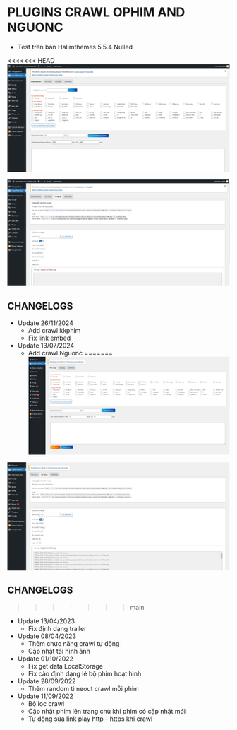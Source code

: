 # PLUGINS CRAWL OPHIM AND NGUONC
  - Test trên bản Halimthemes 5.5.4 Nulled

<<<<<<< HEAD
![Alt text](screenShort1.PNG?raw=true "Image Demo")

![Alt text](screenShort2.PNG?raw=true "Image Demo")

## CHANGELOGS
  - Update 26/11/2024
    + Add crawl kkphim
    + Fix link embed
  - Update 13/07/2024
    + Add crawl Nguonc
=======
![Alt text](Screenshot-2023-04-08-141930.png?raw=true "Image Demo")

![Alt text](Screenshot-2023-04-08-141958.png?raw=true "Image Demo")

## CHANGELOGS
>>>>>>> main
  - Update 13/04/2023
    + Fix định dạng trailer
  - Update 08/04/2023
    + Thêm chức năng crawl tự động
    + Cập nhật tải hình ảnh
  - Update 01/10/2022
    + Fix get data LocalStorage
    + Fix cào định dạng lẻ bộ phim hoạt hình
  - Update 28/09/2022
    + Thêm random timeout crawl mỗi phim
  - Update 11/09/2022
    + Bộ lọc crawl
    + Cập nhật phim lên trang chủ khi phim có cập nhật mới
    + Tự động sửa link play http - https khi crawl
